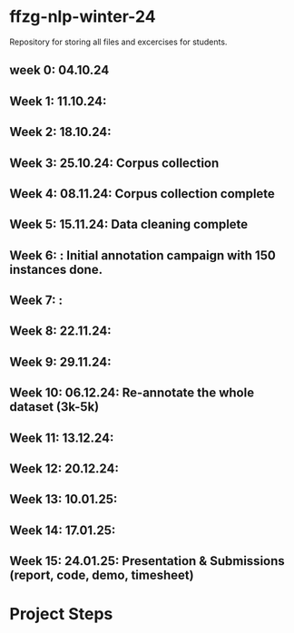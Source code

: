 # ffzg-nlp-winter-24
Repository for storing all files and excercises for students.

## week 0: 04.10.24
## Week 1: 11.10.24:
## Week 2: 18.10.24:
## Week 3: 25.10.24: Corpus collection 
## Week 4: 08.11.24: Corpus collection complete 
## Week 5: 15.11.24: Data cleaning complete
## Week 6: : Initial annotation campaign with 150 instances done.
## Week 7: : 
## Week 8: 22.11.24: 
## Week 9: 29.11.24:
## Week 10: 06.12.24: Re-annotate the whole dataset (3k-5k)
## Week 11: 13.12.24:
## Week 12: 20.12.24:
## Week 13: 10.01.25:
## Week 14: 17.01.25:
## Week 15: 24.01.25: Presentation & Submissions (report, code, demo, timesheet)

# Project Steps
